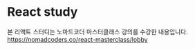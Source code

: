 # React study

본 리액트 스터디는 노마드코더 마스터클래스 강의를 수강한 내용입니다.
https://nomadcoders.co/react-masterclass/lobby

